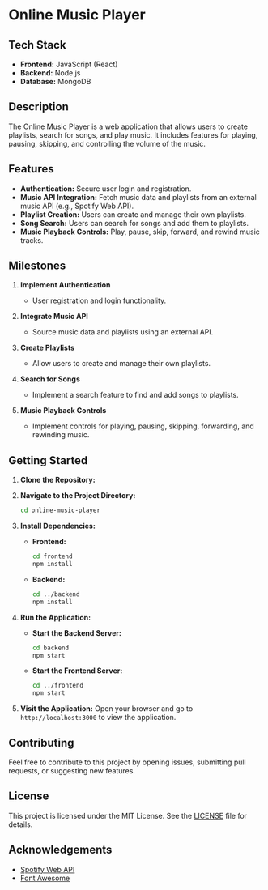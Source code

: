 # Online Music Player

## Tech Stack
- **Frontend:** JavaScript (React)
- **Backend:** Node.js
- **Database:** MongoDB

## Description
The Online Music Player is a web application that allows users to create playlists, search for songs, and play music. It includes features for playing, pausing, skipping, and controlling the volume of the music.

## Features
- **Authentication:** Secure user login and registration.
- **Music API Integration:** Fetch music data and playlists from an external music API (e.g., Spotify Web API).
- **Playlist Creation:** Users can create and manage their own playlists.
- **Song Search:** Users can search for songs and add them to playlists.
- **Music Playback Controls:** Play, pause, skip, forward, and rewind music tracks.

## Milestones
1. **Implement Authentication**
   - User registration and login functionality.

2. **Integrate Music API**
   - Source music data and playlists using an external API.

3. **Create Playlists**
   - Allow users to create and manage their own playlists.

4. **Search for Songs**
   - Implement a search feature to find and add songs to playlists.

5. **Music Playback Controls**
   - Implement controls for playing, pausing, skipping, forwarding, and rewinding music.

## Getting Started
1. **Clone the Repository:**
  
2. **Navigate to the Project Directory:**
   ```bash
   cd online-music-player
   ```

3. **Install Dependencies:**
   - **Frontend:**
     ```bash
     cd frontend
     npm install
     ```
   - **Backend:**
     ```bash
     cd ../backend
     npm install
     ```

4. **Run the Application:**
   - **Start the Backend Server:**
     ```bash
     cd backend
     npm start
     ```
   - **Start the Frontend Server:**
     ```bash
     cd ../frontend
     npm start
     ```

5. **Visit the Application:**
   Open your browser and go to `http://localhost:3000` to view the application.

## Contributing
Feel free to contribute to this project by opening issues, submitting pull requests, or suggesting new features.

## License
This project is licensed under the MIT License. See the [LICENSE](LICENSE) file for details.

## Acknowledgements
- [Spotify Web API](https://developer.spotify.com/documentation/web-api/)
- [Font Awesome](https://fontawesome.com/)
